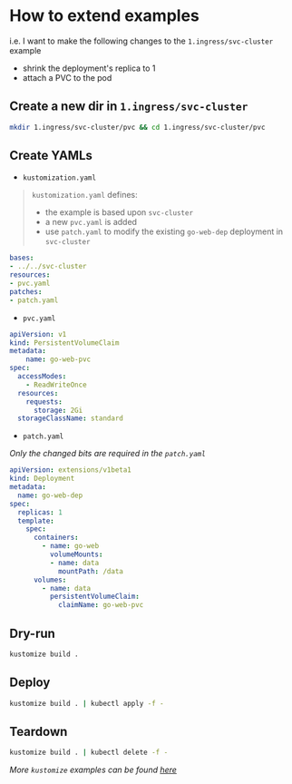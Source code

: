 # How to extend examples

i.e. I want to make the following changes to the `1.ingress/svc-cluster` example

* shrink the deployment's replica to 1
* attach a PVC to the pod

## Create a new dir in `1.ingress/svc-cluster`

```sh
mkdir 1.ingress/svc-cluster/pvc && cd 1.ingress/svc-cluster/pvc
```

## Create YAMLs

* `kustomization.yaml`

> `kustomization.yaml` defines:
> * the example is based upon `svc-cluster`
> * a new `pvc.yaml` is added
> * use `patch.yaml` to modify the existing `go-web-dep` deployment in `svc-cluster`

```yaml
bases:
- ../../svc-cluster
resources:
- pvc.yaml
patches:
- patch.yaml
```

* `pvc.yaml`

```yaml
apiVersion: v1
kind: PersistentVolumeClaim
metadata:
    name: go-web-pvc
spec:
  accessModes:
    - ReadWriteOnce
  resources:
    requests:
      storage: 2Gi
  storageClassName: standard
```

* `patch.yaml`

_Only the changed bits are required in the `patch.yaml`_

```yaml
apiVersion: extensions/v1beta1
kind: Deployment
metadata:
  name: go-web-dep
spec:
  replicas: 1
  template:
    spec:
      containers:
        - name: go-web
          volumeMounts:
          - name: data
            mountPath: /data
      volumes:
        - name: data
          persistentVolumeClaim:
            claimName: go-web-pvc
```

## Dry-run

```sh
kustomize build .
```

## Deploy

```sh
kustomize build . | kubectl apply -f -
```

## Teardown

```sh
kustomize build . | kubectl delete -f -
```

_More `kustomize` examples can be found [here](https://github.com/kubernetes-sigs/kustomize/blob/master/docs/kustomization.yaml)_